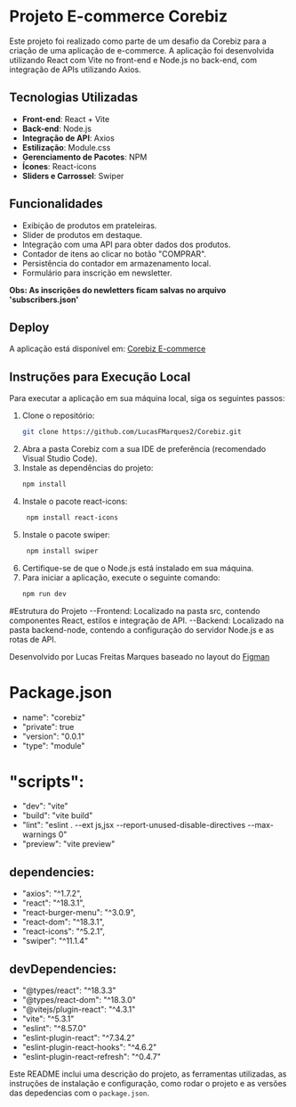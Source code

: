 # Projeto E-commerce Corebiz

Este projeto foi realizado como parte de um desafio da Corebiz para a criação de uma aplicação de e-commerce. A aplicação foi desenvolvida utilizando React com Vite no front-end e Node.js no back-end, com integração de APIs utilizando Axios.

## Tecnologias Utilizadas

- **Front-end**: React + Vite
- **Back-end**: Node.js
- **Integração de API**: Axios
- **Estilização**: Module.css
- **Gerenciamento de Pacotes**: NPM
- **Ícones**: React-icons
- **Sliders e Carrossel**: Swiper

## Funcionalidades

- Exibição de produtos em prateleiras.
- Slider de produtos em destaque.
- Integração com uma API para obter dados dos produtos.
- Contador de itens ao clicar no botão "COMPRAR".
- Persistência do contador em armazenamento local.
- Formulário para inscrição em newsletter.

**Obs: As inscrições do newletters ficam salvas no arquivo 'subscribers.json'**

## Deploy

A aplicação está disponível em: [Corebiz E-commerce](https://corebiz-six.vercel.app/)

## Instruções para Execução Local

Para executar a aplicação em sua máquina local, siga os seguintes passos:

1. Clone o repositório:
   ```bash
   git clone https://github.com/LucasFMarques2/Corebiz.git
2. Abra a pasta Corebiz com a sua IDE de preferência (recomendado Visual Studio Code).
3. Instale as dependências do projeto:
   ```bash
   npm install
4. Instale o pacote react-icons:
   ```bash
    npm install react-icons
5. Instale o pacote swiper:
    ```bash
     npm install swiper
6. Certifique-se de que o Node.js está instalado em sua máquina.
7. Para iniciar a aplicação, execute o seguinte comando:
      ```bash
     npm run dev
  
#Estrutura do Projeto
--Frontend: Localizado na pasta src, contendo componentes React, estilos e integração de API.
--Backend: Localizado na pasta backend-node, contendo a configuração do servidor Node.js e as rotas de API.

Desenvolvido por Lucas Freitas Marques baseado no layout do [Figman](https://www.figma.com/design/awhTJyKgrjEOqPHUrrFBv0/Corebiz---Frontend-Challenge?node-id=0-1/)

# Package.json

- name": "corebiz"
- "private": true
- "version": "0.0.1"
- "type": "module"

# "scripts":
- "dev": "vite"
- "build": "vite build"
- "lint": "eslint . --ext js,jsx --report-unused-disable-directives --max-warnings 0"
- "preview": "vite preview"

## dependencies:
- "axios": "^1.7.2",
- "react": "^18.3.1",
- "react-burger-menu": "^3.0.9",
- "react-dom": "^18.3.1",
- "react-icons": "^5.2.1",
- "swiper": "^11.1.4"

## devDependencies:
- "@types/react": "^18.3.3"
- "@types/react-dom": "^18.3.0"
- "@vitejs/plugin-react": "^4.3.1"
- "vite": "^5.3.1"
- "eslint": "^8.57.0"
- "eslint-plugin-react": "^7.34.2"
- "eslint-plugin-react-hooks": "^4.6.2"
- "eslint-plugin-react-refresh": "^0.4.7"

Este README inclui uma descrição do projeto, as ferramentas utilizadas, as instruções de instalação e configuração, como rodar o projeto e as versões das depedencias com o `package.json`.
